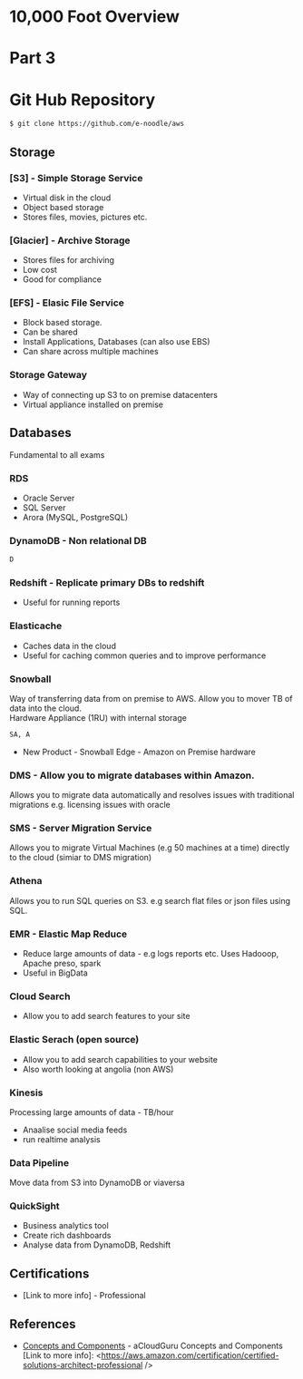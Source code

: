 # 10,000 Foot Overview
# Part 3

# Git Hub Repository
```sh
$ git clone https://github.com/e-noodle/aws
```

## Storage

### [S3] - Simple Storage Service
* Virtual disk in the cloud
* Object based storage
* Stores files, movies, pictures etc.

### [Glacier] - Archive Storage

* Stores files for archiving
* Low cost
* Good for compliance

### [EFS] - Elasic File Service
* Block based storage.
* Can be shared
* Install Applications, Databases (can also use EBS)
* Can share across multiple machines

### Storage Gateway

* Way of connecting up S3 to on premise datacenters
* Virtual appliance installed on premise

## Databases

Fundamental to all exams

### RDS

* Oracle Server
* SQL Server
* Arora (MySQL, PostgreSQL)

### DynamoDB - Non relational DB

```sh
D
```

### Redshift - Replicate primary DBs to redshift
* Useful for running reports

### Elasticache
* Caches data in the cloud
* Useful for caching common queries and to improve performance

### Snowball

Way of transferring data from on premise to AWS. Allow you to mover TB of data into the cloud.  
Hardware Appliance (1RU) with internal storage

```sh
SA, A
```

* New Product - Snowball Edge - Amazon on Premise hardware

### DMS - Allow you to migrate databases within Amazon.
Allows you to migrate data automatically and resolves issues with traditional migrations e.g. licensing issues with oracle

### SMS - Server Migration Service

Allows you to migrate Virtual Machines (e.g 50 machines at a time) directly to the cloud (simiar to DMS migration)

### Athena

Allows you to run SQL queries on S3.  e.g search flat files or json files using SQL.

### EMR - Elastic Map Reduce
* Reduce large amounts of data - e.g logs reports etc.  Uses Hadooop, Apache preso, spark 
* Useful in BigData

### Cloud Search
* Allow you to add search features to your site

### Elastic Serach (open source)
* Allow you to add search capabilities to your website
* Also worth looking at angolia (non AWS)

### Kinesis

Processing large amounts of data - TB/hour
* Anaalise social media feeds
* run realtime analysis

### Data Pipeline
Move data from S3 into DynamoDB or viaversa

### QuickSight 
* Business analytics tool
* Create rich dashboards
* Analyse data from DynamoDB, Redshift

## Certifications
* [Link to more info] - Professional
 
## References
*  [Concepts and Components](https://acloud.guru/course/aws-certified-solutions-architect-associate/learn/aws-overview/concepts-and-components-2/watch) - aCloudGuru Concepts and Components
[Link to more info]: <https://aws.amazon.com/certification/certified-solutions-architect-professional    />
